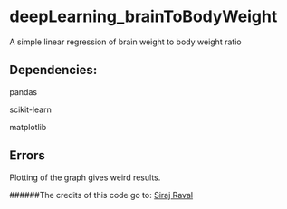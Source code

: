 # deepLearning_brainToBodyWeight
A simple linear regression of brain weight to body weight ratio
## Dependencies:
pandas

scikit-learn

matplotlib

## Errors
Plotting of the graph gives weird results.


######The credits of this code go to: [Siraj Raval](https://github.com/llSourcell)
